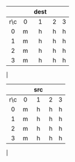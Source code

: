 |||dest|||
|:-:|:-:|:-:|:-:|:-:|
|r\c|0|1|2|3|
|0|m|h|h|h|
|1|m|h|h|h|
|2|m|h|h|h|
|3|m|h|h|h|
|
<br>

|||src|||
|:-:|:-:|:-:|:-:|:-:|
|r\c|0|1|2|3|
|0|m|h|h|h|
|1|m|h|h|h|
|2|m|h|h|h|
|3|m|h|h|h|
|